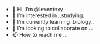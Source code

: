- 👋 Hi, I’m @leventexy
- 👀 I’m interested in ..studying.
- 🌱 I’m currently learning .biology..
- 💞️ I’m looking to collaborate on ...
- 📫 How to reach me ...

<!---
leventexy/leventexy is a ✨ special ✨ repository because its `README.md` (this file) appears on your GitHub profile.
You can click the Preview link to take a look at your changes.
--->
